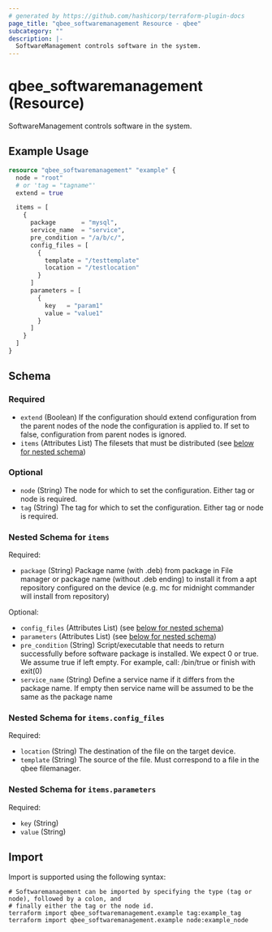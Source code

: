 ```yaml
---
# generated by https://github.com/hashicorp/terraform-plugin-docs
page_title: "qbee_softwaremanagement Resource - qbee"
subcategory: ""
description: |-
  SoftwareManagement controls software in the system.
---
```


# qbee_softwaremanagement (Resource)

SoftwareManagement controls software in the system.

## Example Usage

```terraform
resource "qbee_softwaremanagement" "example" {
  node = "root"
  # or 'tag = "tagname"'
  extend = true

  items = [
    {
      package       = "mysql",
      service_name  = "service",
      pre_condition = "/a/b/c/",
      config_files = [
        {
          template = "/testtemplate"
          location = "/testlocation"
        }
      ]
      parameters = [
        {
          key   = "param1"
          value = "value1"
        }
      ]
    }
  ]
}
```

<!-- schema generated by tfplugindocs -->
## Schema

### Required

- `extend` (Boolean) If the configuration should extend configuration from the parent nodes of the node the configuration is applied to. If set to false, configuration from parent nodes is ignored.
- `items` (Attributes List) The filesets that must be distributed (see [below for nested schema](#nestedatt--items))

### Optional

- `node` (String) The node for which to set the configuration. Either tag or node is required.
- `tag` (String) The tag for which to set the configuration. Either tag or node is required.

<a id="nestedatt--items"></a>
### Nested Schema for `items`

Required:

- `package` (String) Package name (with .deb) from package in File manager or package name (without .deb ending) to install it from a apt repository configured on the device (e.g. mc for midnight commander will install from repository)

Optional:

- `config_files` (Attributes List) (see [below for nested schema](#nestedatt--items--config_files))
- `parameters` (Attributes List) (see [below for nested schema](#nestedatt--items--parameters))
- `pre_condition` (String) Script/executable that needs to return successfully before software package is installed. We expect 0 or true. We assume true if left empty. For example, call: /bin/true or finish with exit(0)
- `service_name` (String) Define a service name if it differs from the package name. If empty then service name will be assumed to be the same as the package name

<a id="nestedatt--items--config_files"></a>
### Nested Schema for `items.config_files`

Required:

- `location` (String) The destination of the file on the target device.
- `template` (String) The source of the file. Must correspond to a file in the qbee filemanager.


<a id="nestedatt--items--parameters"></a>
### Nested Schema for `items.parameters`

Required:

- `key` (String)
- `value` (String)

## Import

Import is supported using the following syntax:

```shell
# Softwaremanagement can be imported by specifying the type (tag or node), followed by a colon, and
# finally either the tag or the node id.
terraform import qbee_softwaremanagement.example tag:example_tag
terraform import qbee_softwaremanagement.example node:example_node
```
